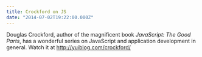 ```yaml
---
title: Crockford on JS
date: "2014-07-02T19:22:00.000Z"
---
```

Douglas Crockford, author of the magnificent book <em>JavaScript: The Good Parts</em>, has a wonderful series on JavaScript and application development in general. <!--more-->Watch it at <a title="http://yuiblog.com/crockford/" href="http://yuiblog.com/crockford/" target="_blank">http://yuiblog.com/crockford/</a>

&nbsp;